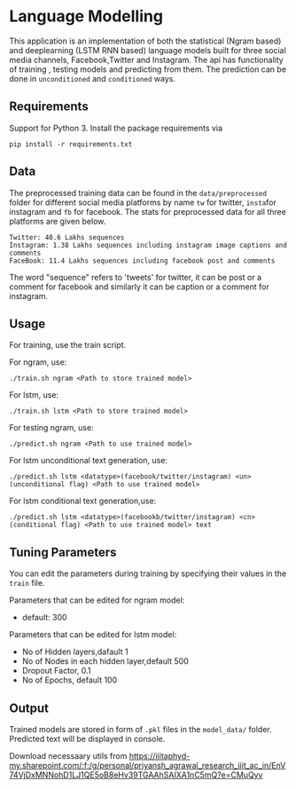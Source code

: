 # Language Modelling

This application is an implementation of both the statistical (Ngram based) and deeplearning (LSTM RNN based) language models built for three social media channels, Facebook,Twitter and Instagram. The api has functionality of training , testing models and predicting from them. The prediction can be done in ```unconditioned``` and ```conditioned``` ways.    
 

## Requirements

Support for Python 3. Install the package requirements via
```console
pip install -r requirements.txt
```  
 
## Data
 
The preprocessed training data can be found in the ```data/preprocessed``` folder for different social media platforms by name ```tw``` for twitter, ```insta```for instagram and ```fb``` for facebook. The stats for preprocessed data for all three platforms are given below.
```
Twitter: 40.6 Lakhs sequences
Instagram: 1.38 Lakhs sequences including instagram image captions and comments 
FaceBook: 11.4 Lakhs sequences including facebook post and comments
``` 
The word "sequence" refers to 'tweets' for twitter, it can be post or a comment for facebook and similarly it can be caption or a comment for instagram.
 
## Usage

For training, use the train script.

For ngram, use:
```console
./train.sh ngram <Path to store trained model>
```

For lstm, use:
```console
./train.sh lstm <Path to store trained model>
```

For testing ngram, use:
```console
./predict.sh ngram <Path to use trained model>
```

For lstm unconditional text generation, use:
```console
./predict.sh lstm <datatype>(facebook/twitter/instagram) <un>(unconditional flag) <Path to use trained model>
```
For lstm conditional text generation,use:
``` console
./predict.sh lstm <datatype>(facebookb/twitter/instagram) <cn>(conditional flag) <Path to use trained model> text
```

## Tuning Parameters
You can edit the parameters during training by specifying their values in the ```train``` file.

Parameters that can be edited for ngram model:
-  default: 300

Parameters that can be edited for lstm model:
- No of Hidden layers,dafault 1
- No of Nodes in each hidden layer,default 500
- Dropout Factor, 0.1
- No of Epochs, default 100
 

## Output
Trained models are stored in form of ```.pkl``` files in the ```model_data/``` folder.
Predicted text will be displayed in console.         

Download necessaary utils from https://iiitaphyd-my.sharepoint.com/:f:/g/personal/priyansh_agrawal_research_iiit_ac_in/EnV74VjDxMNNohD1LJ1QE5oB8eHv39TGAAhSAIXA1nC5mQ?e=CMuQyv
